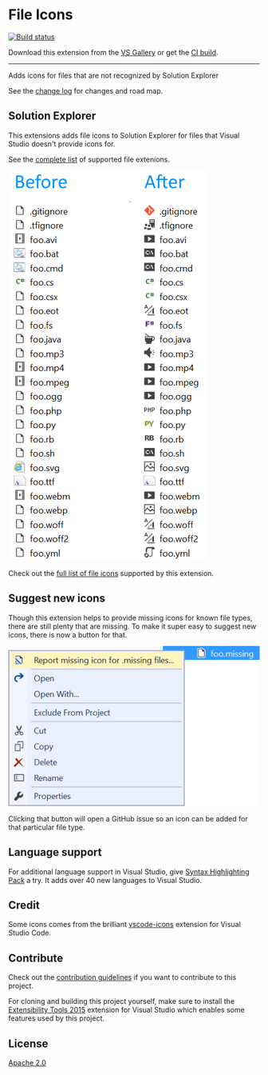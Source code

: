 # File Icons

[![Build status](https://ci.appveyor.com/api/projects/status/3duxejqo9w72ynpw?svg=true)](https://ci.appveyor.com/project/madskristensen/fileicons)

Download this extension from the [VS Gallery](https://visualstudiogallery.msdn.microsoft.com/5e1762e8-a88b-417c-8467-6a65d771cc4e)
or get the [CI build](http://vsixgallery.com/extension/3a7b4930-a5fb-46ec-a9b8-9610c8f953b8/).

---------------------------------------

Adds icons for files that are not recognized by Solution Explorer

See the [change log](CHANGELOG.md) for changes and road map.

## Solution Explorer
This extensions adds file icons to Solution Explorer for files that
Visual Studio doesn't provide icons for.

See the [complete list](FileExtenions.txt) of supported file extenions.

![Before and After](art/before-after.png)

Check out the
[full list of file icons](https://github.com/madskristensen/FileIcons/blob/master/src/icons.pkgdef)
supported by this extension.

## Suggest new icons
Though this extension helps to provide missing icons for known file
types, there are still plenty that are missing. To make it super easy
to suggest new icons, there is now a button for that.

![Report missing icon](art/context-menu.png)

Clicking that button will open a GitHub issue so an icon can be added
for that particular file type.

## Language support
For additional language support in Visual Studio, give [Syntax Highlighting Pack](https://visualstudiogallery.msdn.microsoft.com/d92fd742-bab3-4314-b866-50b871d679ee) a try. It adds over 40 new languages to Visual Studio.

## Credit
Some icons comes from the brilliant
[vscode-icons](https://github.com/robertohuertasm/vscode-icons)
extension for Visual Studio Code.

## Contribute
Check out the [contribution guidelines](.github/CONTRIBUTING.md)
if you want to contribute to this project.

For cloning and building this project yourself, make sure
to install the
[Extensibility Tools 2015](https://visualstudiogallery.msdn.microsoft.com/ab39a092-1343-46e2-b0f1-6a3f91155aa6)
extension for Visual Studio which enables some features
used by this project.

## License
[Apache 2.0](LICENSE)
